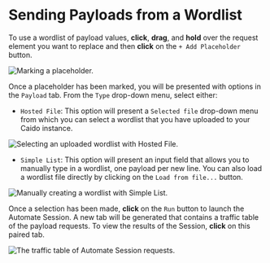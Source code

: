 # Sending Payloads from a Wordlist

To use a wordlist of payload values, **click**, **drag**, and **hold** over the request element you want to replace and then **click** on the `+ Add Placeholder` button.

<img alt="Marking a placeholder." src="/_images/automate_placeholder_wordlist.png" center/>

Once a placeholder has been marked, you will be presented with options in the `Payload` tab. From the `Type` drop-down menu, select either:

- `Hosted File`: This option will present a `Selected file` drop-down menu from which you can select a wordlist that you have uploaded to your Caido instance.

<img alt="Selecting an uploaded wordlist with Hosted File." src="/_images/automate_hosted_file.png" center/>

- `Simple List`: This option will present an input field that allows you to manually type in a wordlist, one payload per new line. You can also load a wordlist file directly by clicking on the `Load from file...` button.

<img alt="Manually creating a wordlist with Simple List." src="/_images/automate_simple_list.png" center/>

Once a selection has been made, **click** on the `Run` button to launch the Automate Session. A new tab will be generated that contains a traffic table of the payload requests. To view the results of the Session, **click** on this paired tab.

<img alt="The traffic table of Automate Session requests." src="/_images/automate_wordlist_results.png" center/>
